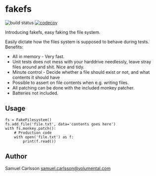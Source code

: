 # fakefs
![build status](https://travis-ci.org/Volumental/fakefs.svg?branch=master)
[![codecov](https://codecov.io/gh/Volumental/fakefs/branch/master/graph/badge.svg)](https://codecov.io/gh/Volumental/fakefs)

Introducing fakefs, easy faking the file system.
    
Easily dictate how the files system is supposed to behave during tests. Benefits:
* All in memory - Very fast.
* Unit tests does not mess with your harddrive needlessly, leave stray files around and shit. Nice and tidy.
* Minute control - Decide whether a file should exist or not, and what contents it should have
* Possible to assert on file contents when e.g. writing files.
* All patching can be done with the included monkey patcher.
* Batteries not included.

## Usage
    fs = FakeFilesystem()
    fs.add_file('file.txt', data='contents goes here')
    with fs.monkey.patch():
        # Production code
        with open('file.txt') as f:
            print(f.read())

## Author
Samuel Carlsson <samuel.carlsson@volumental.com>
